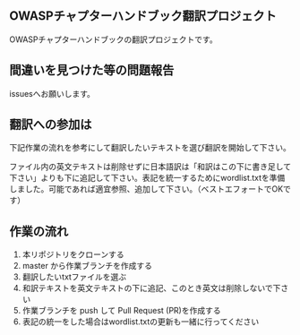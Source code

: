 ## OWASPチャプターハンドブック翻訳プロジェクト

OWASPチャプターハンドブックの翻訳プロジェクトです。

## 間違いを見つけた等の問題報告

issuesへお願いします。

## 翻訳への参加は

下記作業の流れを参考にして翻訳したいテキストを選び翻訳を開始して下さい。

ファイル内の英文テキストは削除せずに日本語訳は「和訳はこの下に書き足して下さい」よりも下に追記して下さい。表記を統一するためにwordlist.txtを準備しました。可能であれば適宜参照、追加して下さい。（ベストエフォートでOKです）

## 作業の流れ

 1. 本リポジトリをクローンする
 2. master から作業ブランチを作成する
 3. 翻訳したいtxtファイルを選ぶ
 4. 和訳テキストを英文テキストの下に追記、このとき英文は削除しないで下さい
 5. 作業ブランチを push して Pull Request (PR)を作成する
 6. 表記の統一をした場合はwordlist.txtの更新も一緒に行ってください
